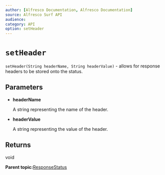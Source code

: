 ```yaml
---
author: [Alfresco Documentation, Alfresco Documentation]
source: Alfresco Surf API
audience: 
category: API
option: setHeader
---
```


# `setHeader`

`setHeader(String headerName, String headerValue)` - allows for response headers to be stored onto the status.

## Parameters

-   **headerName**

    A string representing the name of the header.

-   **headerValue**

    A string representing the value of the header.


## Returns

void

**Parent topic:**[ResponseStatus](../references/APISurf-ResponseStatus-responsestatus.md)

